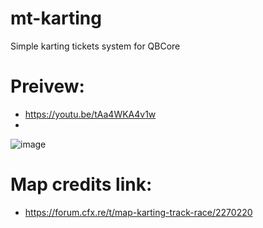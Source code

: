 # mt-karting
Simple karting tickets system for QBCore

# Preivew: 
- https://youtu.be/tAa4WKA4v1w
- 
![image](https://user-images.githubusercontent.com/89866234/175318521-c744f071-9a81-4186-8d4e-31ae7fccb6bd.png)

# Map credits link: 
- https://forum.cfx.re/t/map-karting-track-race/2270220
